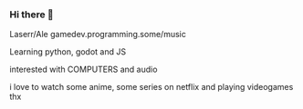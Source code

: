 ### Hi there 👋

Laserr/Ale
gamedev.programming.some/music

Learning python, godot and JS 

interested with COMPUTERS and audio

i love to watch some anime, some series on netflix and playing videogames
thx


